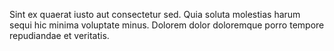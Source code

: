 Sint ex quaerat iusto aut consectetur sed. Quia soluta molestias harum sequi hic minima voluptate minus. Dolorem dolor doloremque porro tempore repudiandae et veritatis.